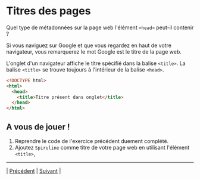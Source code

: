 # Titres des pages

Quel type de métadonnées sur la page web l'élément `<head>` peut-il contenir ?

Si vous naviguez sur Google  et que vous regardez en haut de votre navigateur, vous remarquerez le mot Google est le titre de la page web.

L'onglet d'un navigateur affiche le titre spécifié dans la balise `<title>`. La balise `<title>` se trouve toujours à l'intérieur de la balise `<head>`.

```html
<!DOCTYPE html>
<html>
  <head>
    <title>Titre présent dans onglet</title>
  </head>
</html>
```

## A vous de jouer !
1. Reprendre le code de l'exercice précédent duement complété.
2. Ajoutez `Spiruline` comme titre de votre page web en utilisant l'élément `<title>`,


___

| [Précédent](./3-balise-head.md)       | [Suivant](./5-lien-1.md)        |
